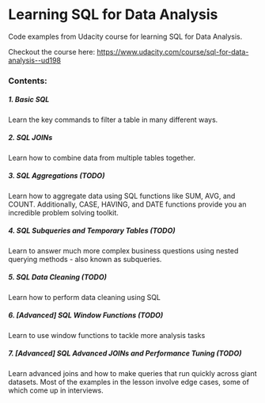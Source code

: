 # Learning SQL for Data Analysis

Code examples from Udacity course for learning SQL for Data Analysis.

Checkout the course here:
https://www.udacity.com/course/sql-for-data-analysis--ud198

### Contents:
##### 1. Basic SQL
Learn the key commands to filter a table in many different ways.
##### 2. SQL JOINs
Learn how to combine data from multiple tables together.
##### 3. SQL Aggregations (TODO)
Learn how to aggregate data using SQL functions like SUM, AVG, and COUNT. 
Additionally, CASE, HAVING, and DATE functions provide you an incredible problem solving toolkit.
##### 4. SQL Subqueries and Temporary Tables (TODO)
Learn to answer much more complex business questions using nested querying methods - also known as subqueries.
##### 5. SQL Data Cleaning (TODO)
Learn how to perform data cleaning using SQL
##### 6. [Advanced] SQL Window Functions (TODO)
Learn to use window functions to tackle more analysis tasks
##### 7. [Advanced] SQL Advanced JOINs and Performance Tuning (TODO)
Learn advanced joins and how to make queries that run quickly across giant datasets. 
Most of the examples in the lesson involve edge cases, some of which come up in interviews.